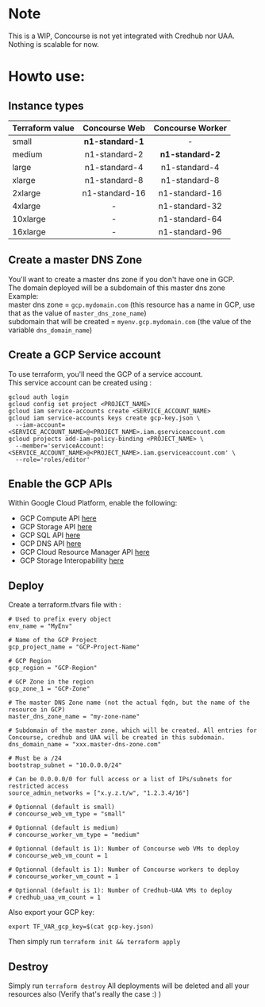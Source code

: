 # Note
This is a WIP, Concourse is not yet integrated with Credhub nor UAA.  
Nothing is scalable for now.

# Howto use:
## Instance types
| Terraform value | Concourse Web     | Concourse Worker  |
| --------------- | :---------------: | :---------------: |
| small           | **n1-standard-1** | -                 |
| medium          | n1-standard-2     | **n1-standard-2** |
| large           | n1-standard-4     | n1-standard-4     |
| xlarge          | n1-standard-8     | n1-standard-8     |
| 2xlarge         | n1-standard-16    | n1-standard-16    |
| 4xlarge         | -                 | n1-standard-32    |
| 10xlarge        | -                 | n1-standard-64    |
| 16xlarge        | -                 | n1-standard-96    |

## Create a master DNS Zone
You'll want to create a master dns zone if you don't have one in GCP.  
The domain deployed will be a subdomain of this master dns zone  
Example:  
master dns zone = `gcp.mydomain.com` (this resource has a name in GCP, use that as the value of `master_dns_zone_name`)  
subdomain that will be created = `myenv.gcp.mydomain.com` (the value of the variable `dns_domain_name`)

## Create a GCP Service account
To use terraform, you'll need the GCP of a service account.  
This service account can be created using :
```
gcloud auth login
gcloud config set project <PROJECT_NAME>
gcloud iam service-accounts create <SERVICE_ACCOUNT_NAME>
gcloud iam service-accounts keys create gcp-key.json \
  --iam-account=<SERVICE_ACCOUNT_NAME>@<PROJECT_NAME>.iam.gserviceaccount.com
gcloud projects add-iam-policy-binding <PROJECT_NAME> \
  --member='serviceAccount:<SERVICE_ACCOUNT_NAME>@<PROJECT_NAME>.iam.gserviceaccount.com' \
  --role='roles/editor'
```

## Enable the GCP APIs
Within Google Cloud Platform, enable the following:
  * GCP Compute API [here](https://console.cloud.google.com/apis/api/compute_component)
  * GCP Storage API [here](https://console.cloud.google.com/apis/api/storage_component)
  * GCP SQL API [here](https://console.cloud.google.com/apis/api/sql_component)
  * GCP DNS API [here](https://console.cloud.google.com/apis/api/dns)
  * GCP Cloud Resource Manager API [here](https://console.cloud.google.com/apis/api/cloudresourcemanager.googleapis.com/overview)
  * GCP Storage Interopability [here](https://console.cloud.google.com/storage/settings)

## Deploy
Create a terraform.tfvars file with :
```
# Used to prefix every object
env_name = "MyEnv"

# Name of the GCP Project
gcp_project_name = "GCP-Project-Name"

# GCP Region
gcp_region = "GCP-Region"

# GCP Zone in the region
gcp_zone_1 = "GCP-Zone"

# The master DNS Zone name (not the actual fqdn, but the name of the resource in GCP)
master_dns_zone_name = "my-zone-name"

# Subdomain of the master zone, which will be created. All entries for Concourse, credhub and UAA will be created in this subdomain.
dns_domain_name = "xxx.master-dns-zone.com"

# Must be a /24
bootstrap_subnet = "10.0.0.0/24"

# Can be 0.0.0.0/0 for full access or a list of IPs/subnets for restricted access
source_admin_networks = ["x.y.z.t/w", "1.2.3.4/16"] 

# Optionnal (default is small)
# concourse_web_vm_type = "small"

# Optionnal (default is medium)
# concourse_worker_vm_type = "medium"

# Optionnal (default is 1): Number of Concourse web VMs to deploy
# concourse_web_vm_count = 1

# Optionnal (default is 1): Number of Concourse workers to deploy
# concourse_worker_vm_count = 1

# Optionnal (default is 1): Number of Credhub-UAA VMs to deploy
# credhub_uaa_vm_count = 1
```

Also export your GCP key:
```
export TF_VAR_gcp_key=$(cat gcp-key.json)
```

Then simply run `terraform init && terraform apply`

## Destroy
Simply run `terraform destroy`
All deployments will be deleted and all your resources also (Verify that's really the case :) )